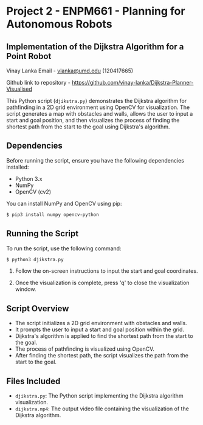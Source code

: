 # Project 2 - ENPM661 - Planning for Autonomous Robots
## Implementation of the Dijkstra Algorithm for a Point Robot

Vinay Lanka
Email - vlanka@umd.edu (120417665)

Github link to repository - https://github.com/vinay-lanka/Dijkstra-Planner-Visualised

This Python script (`djikstra.py`) demonstrates the Dijkstra algorithm for pathfinding in a 2D grid environment using OpenCV for visualization. The script generates a map with obstacles and walls, allows the user to input a start and goal position, and then visualizes the process of finding the shortest path from the start to the goal using Dijkstra's algorithm.

## Dependencies

Before running the script, ensure you have the following dependencies installed:

- Python 3.x
- NumPy
- OpenCV (cv2)

You can install NumPy and OpenCV using pip:

```bash
$ pip3 install numpy opencv-python
```

## Running the Script

To run the script, use the following command:

```bash
$ python3 djikstra.py
```

1. Follow the on-screen instructions to input the start and goal coordinates.

2. Once the visualization is complete, press 'q' to close the visualization window.

## Script Overview

- The script initializes a 2D grid environment with obstacles and walls.
- It prompts the user to input a start and goal position within the grid.
- Dijkstra's algorithm is applied to find the shortest path from the start to the goal.
- The process of pathfinding is visualized using OpenCV.
- After finding the shortest path, the script visualizes the path from the start to the goal.

## Files Included

- `djikstra.py`: The Python script implementing the Dijkstra algorithm visualization.
- `dijkstra.mp4`: The output video file containing the visualization of the Dijkstra algorithm.
